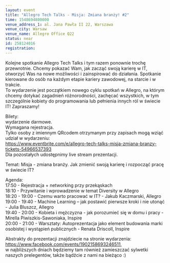 ```yaml
---
layout: event
title: "Allegro Tech Talks - Misja: Zmiana branży! #2"
time: 1548694800000
venue_address_1: al. Jana Pawła II 22, Warszawa
venue_city: Warsaw
venue_name: Allegro Office Q22
status: near
id: 258124016
registration: 
---
```


<p>Kolejne spotkanie Allegro Tech Talks i tym razem ponownie trochę przewrotnie. Chcemy pokazać Wam, jak zacząć swoją karierę w IT, otworzyć Was na nowe możliwości i zainspirować do działania. Spotkanie kierowane do osób na każdym etapie kariery zawodowej, na starcie i w trakcie.<br />To wydarzenie jest początkiem nowego cyklu spotkań w Allegro, na którym chcemy dotykać zagadnień różnorodności, zachęcać wszystkich, w tym szczególnie kobiety do programowania lub pełnienia innych ról w świecie IT! Zapraszamy!</p>
<p>Bilety:<br />wydarzenie darmowe.<br />Wymagana rejestracja.<br />Tylko osoby z imiennym QRcodem otrzymanym przy zapisach mogą wziąć udział w wydarzeniu:<br /><a href="https://www.eventbrite.com/e/allegro-tech-talks-misja-zmiana-branzy-tickets-54966537393" class="linkified">https://www.eventbrite.com/e/allegro-tech-talks-misja-zmiana-branzy-tickets-54966537393</a><br />Dla pozostałych udostępnimy live stream prezentacji.</p>
<p>Temat: Misja - zmiana branży. Jak zmienić swoją karierę i rozpocząć pracę w świecie IT?</p>
<p>Agenda:<br />17:50 - Rejestracja + networking przy przekąskach<br />18:10 - Przywitanie i wprowadzenie w temat Diversity w Allegro<br />18:20 - 19:00 - Czemu warto pracować w IT? - Jakub Kaczmarski, Allegro<br />19:00 - 19:40 - Machine Learning – jak postawić pierwsze kroki i nie utonąć - Julia Bluszcz, Allegro<br />19:40 - 20:00 - Kobieta i mężczyzna - jak porozumieć się w domu i pracy - Mirella Piwiszkis-Sawoniaka, Inspire<br />20:00 - 21:00 - Warsztaty: Autoprezentacja jako element budowania marki osobistej i wystąpień publicznych - Renata Driscoll, Inspire</p>
<p>Abstrakty do prezentacji znajdziecie na stronie wydarzenia:<br /><a href="https://www.facebook.com/events/1902158693246511" class="linkified">https://www.facebook.com/events/1902158693246511</a>,<br />w najbliższych dniach będziemy tam również zamieszczać sylwetki naszych prelegentów, także bądźcie z nami na bieżąco :)</p>
